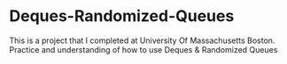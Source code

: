 # Deques-Randomized-Queues
This is a project that I completed at University Of Massachusetts Boston. Practice and understanding of how to use Deques &amp; Randomized Queues
